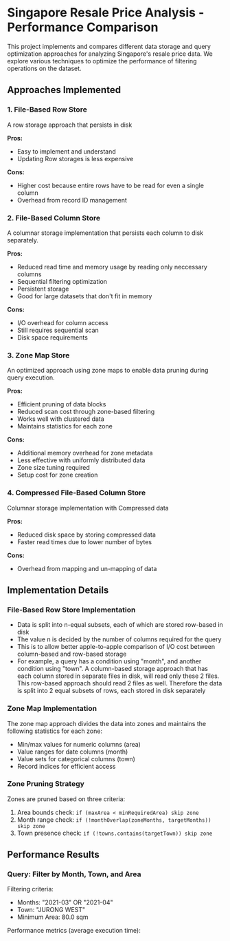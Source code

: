 # Singapore Resale Price Analysis - Performance Comparison

This project implements and compares different data storage and query optimization approaches for analyzing Singapore's resale price data. We explore various techniques to optimize the performance of filtering operations on the dataset.

## Approaches Implemented

### 1. File-Based Row Store
A row storage approach that persists in disk

**Pros:**
- Easy to implement and understand
- Updating Row storages is less expensive

**Cons:**
- Higher cost because entire rows have to be read for even a single column
- Overhead from record ID management

### 2. File-Based Column Store
A columnar storage implementation that persists each column to disk separately.

**Pros:**
- Reduced read time and memory usage by reading only neccessary columns
- Sequential filtering optimization
- Persistent storage
- Good for large datasets that don't fit in memory

**Cons:**
- I/O overhead for column access
- Still requires sequential scan
- Disk space requirements

### 3. Zone Map Store
An optimized approach using zone maps to enable data pruning during query execution.

**Pros:**
- Efficient pruning of data blocks
- Reduced scan cost through zone-based filtering
- Works well with clustered data
- Maintains statistics for each zone

**Cons:**
- Additional memory overhead for zone metadata
- Less effective with uniformly distributed data
- Zone size tuning required
- Setup cost for zone creation

### 4. Compressed File-Based Column Store
Columnar storage implementation with Compressed data

**Pros:**
- Reduced disk space by storing compressed data
- Faster read times due to lower number of bytes

**Cons:**
- Overhead from mapping and un-mapping of data


## Implementation Details

### File-Based Row Store Implementation
- Data is split into n-equal subsets, each of which are stored row-based in disk
- The value n is decided by the number of columns required for the query
- This is to allow better apple-to-apple comparison of I/O cost between column-based and row-based storage
- For example, a query has a condition using "month", and another condition using "town". A column-based storage approach that has each column stored in separate files in disk, will read only these 2 files. This row-based approach should read 2 files as well. Therefore the data is split into 2 equal subsets of rows, each stored in disk separately

### Zone Map Implementation
The zone map approach divides the data into zones and maintains the following statistics for each zone:
- Min/max values for numeric columns (area)
- Value ranges for date columns (month)
- Value sets for categorical columns (town)
- Record indices for efficient access

### Zone Pruning Strategy
Zones are pruned based on three criteria:
1. Area bounds check: `if (maxArea < minRequiredArea) skip zone`
2. Month range check: `if (!monthOverlap(zoneMonths, targetMonths)) skip zone`
3. Town presence check: `if (!towns.contains(targetTown)) skip zone`

## Performance Results

### Query: Filter by Month, Town, and Area
Filtering criteria:
- Months: "2021-03" OR "2021-04"
- Town: "JURONG WEST"
- Minimum Area: 80.0 sqm

Performance metrics (average execution time):
```